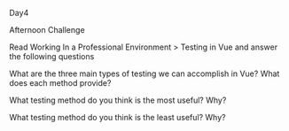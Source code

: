 Day4 

Afternoon Challenge

Read Working In a Professional Environment > Testing in Vue and answer the following questions

What are the three main types of testing we can accomplish in Vue? What does each method provide?
>

What testing method do you think is the most useful? Why?
>

What testing method do you think is the least useful? Why?
>